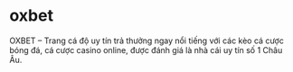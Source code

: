 # oxbet
OXBET – Trang cá độ uy tín trả thưởng ngay nổi tiếng với các kèo cá cược bóng đá, cá cược casino online, được đánh giá là nhà cái uy tín số 1 Châu Âu.
